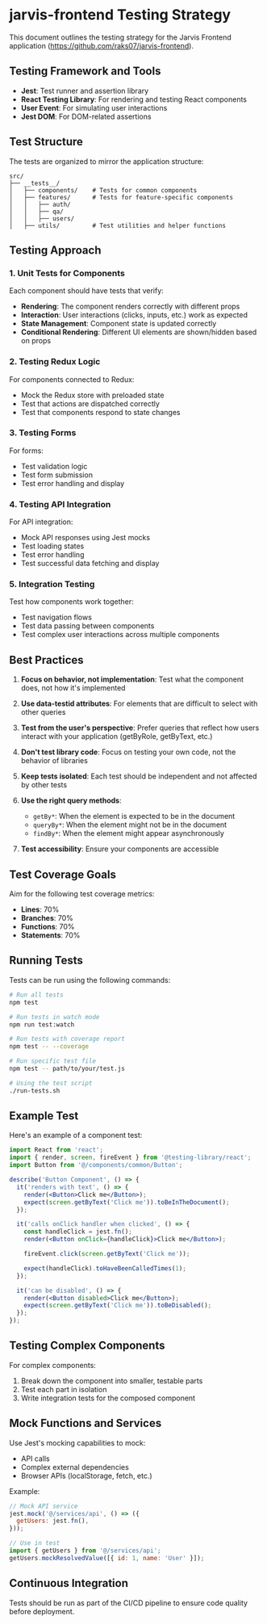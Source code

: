# jarvis-frontend Testing Strategy

This document outlines the testing strategy for the Jarvis Frontend application (<https://github.com/raks07/jarvis-frontend>).

## Testing Framework and Tools

- **Jest**: Test runner and assertion library
- **React Testing Library**: For rendering and testing React components
- **User Event**: For simulating user interactions
- **Jest DOM**: For DOM-related assertions

## Test Structure

The tests are organized to mirror the application structure:

```
src/
├── __tests__/
│   ├── components/    # Tests for common components
│   ├── features/      # Tests for feature-specific components
│   │   ├── auth/
│   │   ├── qa/
│   │   ├── users/
│   ├── utils/         # Test utilities and helper functions
```

## Testing Approach

### 1. Unit Tests for Components

Each component should have tests that verify:

- **Rendering**: The component renders correctly with different props
- **Interaction**: User interactions (clicks, inputs, etc.) work as expected
- **State Management**: Component state is updated correctly
- **Conditional Rendering**: Different UI elements are shown/hidden based on props

### 2. Testing Redux Logic

For components connected to Redux:

- Mock the Redux store with preloaded state
- Test that actions are dispatched correctly
- Test that components respond to state changes

### 3. Testing Forms

For forms:

- Test validation logic
- Test form submission
- Test error handling and display

### 4. Testing API Integration

For API integration:

- Mock API responses using Jest mocks
- Test loading states
- Test error handling
- Test successful data fetching and display

### 5. Integration Testing

Test how components work together:

- Test navigation flows
- Test data passing between components
- Test complex user interactions across multiple components

## Best Practices

1. **Focus on behavior, not implementation**: Test what the component does, not how it's implemented

2. **Use data-testid attributes**: For elements that are difficult to select with other queries

3. **Test from the user's perspective**: Prefer queries that reflect how users interact with your application (getByRole, getByText, etc.)

4. **Don't test library code**: Focus on testing your own code, not the behavior of libraries

5. **Keep tests isolated**: Each test should be independent and not affected by other tests

6. **Use the right query methods**:
   - `getBy*`: When the element is expected to be in the document
   - `queryBy*`: When the element might not be in the document
   - `findBy*`: When the element might appear asynchronously

7. **Test accessibility**: Ensure your components are accessible

## Test Coverage Goals

Aim for the following test coverage metrics:

- **Lines**: 70%
- **Branches**: 70%
- **Functions**: 70%
- **Statements**: 70%

## Running Tests

Tests can be run using the following commands:

```bash
# Run all tests
npm test

# Run tests in watch mode
npm run test:watch

# Run tests with coverage report
npm test -- --coverage

# Run specific test file
npm test -- path/to/your/test.js

# Using the test script
./run-tests.sh
```

## Example Test

Here's an example of a component test:

```jsx
import React from 'react';
import { render, screen, fireEvent } from '@testing-library/react';
import Button from '@/components/common/Button';

describe('Button Component', () => {
  it('renders with text', () => {
    render(<Button>Click me</Button>);
    expect(screen.getByText('Click me')).toBeInTheDocument();
  });

  it('calls onClick handler when clicked', () => {
    const handleClick = jest.fn();
    render(<Button onClick={handleClick}>Click me</Button>);

    fireEvent.click(screen.getByText('Click me'));

    expect(handleClick).toHaveBeenCalledTimes(1);
  });

  it('can be disabled', () => {
    render(<Button disabled>Click me</Button>);
    expect(screen.getByText('Click me')).toBeDisabled();
  });
});
```

## Testing Complex Components

For complex components:

1. Break down the component into smaller, testable parts
2. Test each part in isolation
3. Write integration tests for the composed component

## Mock Functions and Services

Use Jest's mocking capabilities to mock:

- API calls
- Complex external dependencies
- Browser APIs (localStorage, fetch, etc.)

Example:

```jsx
// Mock API service
jest.mock('@/services/api', () => ({
  getUsers: jest.fn(),
}));

// Use in test
import { getUsers } from '@/services/api';
getUsers.mockResolvedValue([{ id: 1, name: 'User' }]);
```

## Continuous Integration

Tests should be run as part of the CI/CD pipeline to ensure code quality before deployment.
